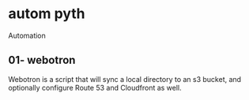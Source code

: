 # autom pyth
Automation

## 01- webotron

Webotron is a script that will sync a local directory to an s3 bucket, and optionally configure Route 53 and Cloudfront as well.
